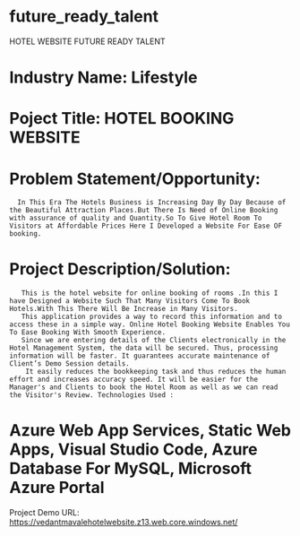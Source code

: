# future_ready_talent
HOTEL WEBSITE FUTURE READY TALENT 
# Industry Name: Lifestyle

# Poject Title: HOTEL BOOKING WEBSITE

# Problem Statement/Opportunity:
      In This Era The Hotels Business is Increasing Day By Day Because of the Beautiful Attraction Places.But There Is Need of Online Booking with assurance of quality and Quantity.So To Give Hotel Room To Visitors at Affordable Prices Here I Developed a Website For Ease OF booking.

# Project Description/Solution: 
       This is the hotel website for online booking of rooms .In this I have Designed a Website Such That Many Visitors Come To Book Hotels.With This There Will Be Increase in Many Visitors.
       This application provides a way to record this information and to access these in a simple way. Online Hotel Booking Website Enables You To Ease Booking With Smooth Experience.
       Since we are entering details of the Clients electronically in the Hotel Management System, the data will be secured. Thus, processing information will be faster. It guarantees accurate maintenance of Client’s Demo Session details.
        It easily reduces the bookkeeping task and thus reduces the human effort and increases accuracy speed. It will be easier for the Manager's and Clients to book the Hotel Room as well as we can read the Visitor's Review. Technologies Used :

# Azure Web App Services, Static Web Apps, Visual Studio Code, Azure Database For MySQL, Microsoft Azure Portal

Project Demo URL: https://vedantmavalehotelwebsite.z13.web.core.windows.net/
